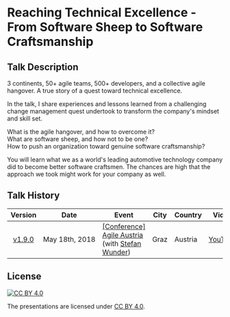 # Reaching Technical Excellence - From Software Sheep to Software Craftsmanship

## Talk Description

3 continents, 50+ agile teams, 500+ developers, and a collective agile hangover. A true story of a quest toward technical excellence.

In the talk, I share experiences and lessons learned from a challenging change management quest undertook to transform the company's mindset and skill set.

What is the agile hangover, and how to overcome it?</br>
What are software sheep, and how not to be one?</br>
How to push an organization toward genuine software craftsmanship?

You will learn what we as a world's leading automotive technology company did to become better software craftsmen. The chances are high that the approach we took might work for your company as well.

## Talk History

|                           Version                            | Date                          | Event                                                        |       City        | Country | Video |
| :----------------------------------------------------------: | ----------------------------- | ------------------------------------------------------------ | :---------------: | ------- | ----- |
| [v1.9.0](https://github.com/ironcev-talks/reaching-technical-excellence-from-software-sheep-to-software-craftsmanship/releases/tag/2018-05-18-Graz-Austria-Agile-Austria-Conference) | May&nbsp;18th,&nbsp;2018 | [[Conference] Agile Austria](https://agile-austria.org/en/) (with [Stefan Wunder](https://twitter.com/stwunder)) | Graz | Austria | [YouTube](https://www.youtube.com/watch?v=nOESnHoDHjQ) |

## License

[![CC BY 4.0](http://mirrors.creativecommons.org/presskit/buttons/88x31/svg/by.svg)](https://creativecommons.org/licenses/by/4.0/)

The presentations are licensed under [CC BY 4.0](https://creativecommons.org/licenses/by/4.0/).
